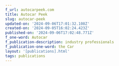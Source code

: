 ```yaml
---
f_url: autocarpeek.com
title: Autocar Peek
slug: autocar-peek
updated-on: '2024-09-06T17:01:32.108Z'
created-on: '2024-09-05T16:02:24.423Z'
published-on: '2024-09-06T17:02:48.771Z'
f_one-word: Autocar
f_publication-description: industry professionals
f_publication-one-word: the Car
layout: '[publications].html'
tags: publications
---
```



